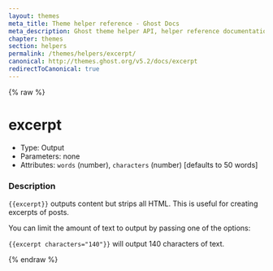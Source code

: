 ```yaml
---
layout: themes
meta_title: Theme helper reference - Ghost Docs
meta_description: Ghost theme helper API, helper reference documentation
chapter: themes
section: helpers
permalink: /themes/helpers/excerpt/
canonical: http://themes.ghost.org/v5.2/docs/excerpt
redirectToCanonical: true
---
```


{% raw %}

# excerpt

 * Type: Output
 * Parameters: none
 * Attributes: `words` (number), `characters` (number) [defaults to 50 words]

<!--
 * Origin: Ghost
 * Required: No
 * Context: All
 -->

### Description

`{{excerpt}}` outputs content but strips all HTML. This is useful for creating excerpts of posts.

You can limit the amount of text to output by passing one of the options:

`{{excerpt characters="140"}}` will output 140 characters of text.

{% endraw %}